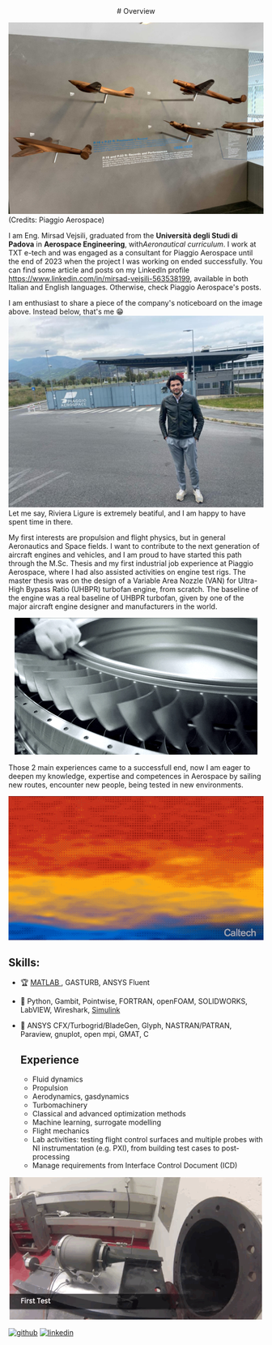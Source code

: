 <center>
# Overview 
</center>

![Aerospace Engineer](https://github.com/vejsili/vejsili/blob/main/2024_01_02_gh_Piaggio1.jpg)
(Credits: Piaggio Aerospace)

I am Eng. Mirsad Vejsili, graduated from the **Università degli Studi di Padova** in **Aerospace Engineering**, with*Aeronautical curriculum*. I work at TXT e-tech and was engaged as a consultant for Piaggio Aerospace until the end of 2023 when the project I was working on ended successfully. You can find some article and posts on my LinkedIn profile https://www.linkedin.com/in/mirsad-vejsili-563538199, available in both Italian and English languages. Otherwise, check Piaggio Aerospace's posts.

I am enthusiast to share a piece of the company's noticeboard on the image above. Instead below, that's me :grin: 
![Me](https://github.com/vejsili/vejsili/blob/main/ImageVM1.JPG)
Let me say, Riviera Ligure is extremely beatiful, and I am happy to have spent time in there.


My first interests are propulsion and flight physics, but in general Aeronautics and Space fields. I want to contribute to the next generation of aircraft engines and vehicles, and I am proud to have started this path through the M.Sc. Thesis and my first industrial job experience at Piaggio Aerospace, where I had also assisted activities on engine test rigs.
The master thesis was on the design of a Variable Area Nozzle (VAN) for Ultra-High Bypass Ratio (UHBPR) turbofan engine, from scratch. The baseline of the engine was a real baseline of UHBPR turbofan, given by one of the major aircraft engine designer and manufacturers in the world.


<p align="center">
  <img src="https://github.com/vejsili/vejsili/blob/main/giphy.gif">
</p>
Those 2 main experiences came to a successfull end, now I am eager to deepen my knowledge, expertise and competences in Aerospace by sailing new routes, encounter new people, being tested in new environments.

<p align="center">
  <img src="https://github.com/vejsili/vejsili/blob/main/NewRoutes.gif"  width=600 >
</p>





## Skills: 
* 🏆 [MATLAB ](https://github.com/vejsili/vejsili/blob/main/Vejsili_Mirsad_MATLAB.pdf), GASTURB, ANSYS Fluent
* 🔧 Python, Gambit, Pointwise, FORTRAN, openFOAM, SOLIDWORKS, LabVIEW, Wireshark, [Simulink](https://github.com/vejsili/voyager)
* 🔨 ANSYS CFX/Turbogrid/BladeGen, Glyph, NASTRAN/PATRAN, Paraview, gnuplot, open mpi, GMAT, C

  ## Experience
  * Fluid dynamics
  * Propulsion
  * Aerodynamics, gasdynamics
  * Turbomachinery
  * Classical and advanced optimization methods
  * Machine learning, surrogate modelling
  * Flight mechanics
  * Lab activities: testing flight control surfaces and multiple probes with NI instrumentation (e.g. PXI), from building test cases to post-processing 
  * Manage requirements from Interface Control Document (ICD) 

 <p align="center">
  <img src="https://github.com/vejsili/vejsili/blob/main/tumblr_no8onn3Sks1qk4ealo4_500.gif" >
</p>


[<img src='https://cdn.jsdelivr.net/npm/simple-icons@3.0.1/icons/github.svg' alt='github' height='40'>](https://github.com/vejsili)  [<img src='https://cdn.jsdelivr.net/npm/simple-icons@3.0.1/icons/linkedin.svg' alt='linkedin' height='40'>](https://www.linkedin.com/in/mirsad-vejsili-563538199)  

